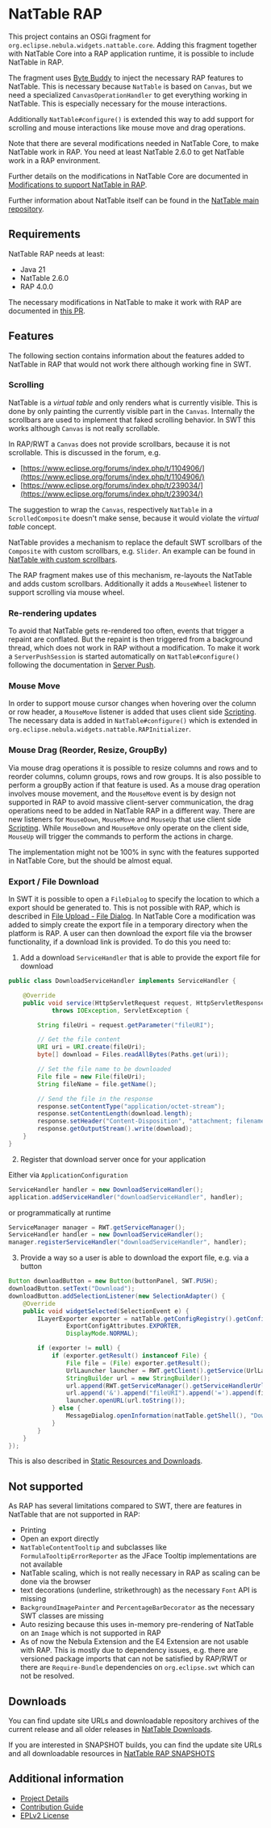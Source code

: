 # NatTable RAP

This project contains an OSGi fragment for `org.eclipse.nebula.widgets.nattable.core`. Adding this fragment together with NatTable Core into a RAP application runtime, it is possible to include NatTable in RAP.

The fragment uses [Byte Buddy](https://github.com/raphw/byte-buddy) to inject the necessary RAP features to NatTable. 
This is necessary because `NatTable` is based on `Canvas`, but we need a specialized `CanvasOperationHandler` to get everything working in NatTable. 
This is especially necessary for the mouse interactions.

Additionally `NatTable#configure()` is extended this way to add support for scrolling and mouse interactions like mouse move and drag operations.

Note that there are several modifications needed in NatTable Core, to make NatTable work in RAP. You need at least NatTable 2.6.0 to get NatTable work in a RAP environment.

Further details on the modifications in NatTable Core are documented in [Modifications to support NatTable in RAP](https://github.com/eclipse-nattable/nattable/pull/146).

Further information about NatTable itself can be found in the [NatTable main repository](https://github.com/eclipse-nattable/nattable).


## Requirements

NatTable RAP needs at least:

* Java 21
* NatTable 2.6.0
* RAP 4.0.0

The necessary modifications in NatTable to make it work with RAP are documented in [this PR](https://github.com/eclipse-nattable/nattable/pull/146).


## Features

The following section contains information about the features added to NatTable in RAP that would not work there although working fine in SWT.

### Scrolling

NatTable is a _virtual table_ and only renders what is currently visible. This is done by only painting the currently visible part in the `Canvas`.
Internally the scrollbars are used to implement that faked scrolling behavior. In SWT this works although `Canvas` is not really scrollable.

In RAP/RWT a `Canvas` does not provide scrollbars, because it is not scrollable. This is discussed in the forum, e.g.
- [https://www.eclipse.org/forums/index.php/t/1104906/](https://www.eclipse.org/forums/index.php/t/1104906/)
- [https://www.eclipse.org/forums/index.php/t/239034/](https://www.eclipse.org/forums/index.php/t/239034/)

The suggestion to wrap the `Canvas`, respectively `NatTable` in a `ScrolledComposite` doesn't make sense, because it would violate the _virtual table_ concept.

NatTable provides a mechanism to replace the default SWT scrollbars of the `Composite` with custom scrollbars, e.g. `Slider`.
An example can be found in [NatTable with custom scrollbars](https://vogella.com/blog/nattable-with-custom-scrollbars/).

The RAP fragment makes use of this mechanism, re-layouts the NatTable and adds custom scrollbars. Additionally it adds a `MouseWheel` listener to support scrolling via mouse wheel.

### Re-rendering updates

To avoid that NatTable gets re-rendered too often, events that trigger a repaint are conflated. 
But the repaint is then triggered from a background thread, which does not work in RAP without a modification. 
To make it work a `ServerPushSession` is started automatically on `NatTable#configure()` following the documentation in [Server Push](https://eclipse.dev/rap/developers-guide/server-push.html).

### Mouse Move

In order to support mouse cursor changes when hovering over the column or row header, a `MouseMove` listener is added that uses client side [Scripting](https://eclipse.dev/rap/developers-guide/scripting.html). 
The necessary data is added in `NatTable#configure()` which is extended in `org.eclipse.nebula.widgets.nattable.RAPInitializer`.

### Mouse Drag (Reorder, Resize, GroupBy)

Via mouse drag operations it is possible to resize columns and rows and to reorder columns, column groups, rows and row groups. 
It is also possible to perform a groupBy action if that feature is used. 
As a mouse drag operation involves mouse movement, and the `MouseMove` event is by design not supported in RAP to avoid massive client-server communication, the drag operations need to be added in NatTable RAP in a different way. 
There are new listeners for `MouseDown`, `MouseMove` and `MouseUp` that use client side [Scripting](https://eclipse.dev/rap/developers-guide/scripting.html). 
While `MouseDown` and `MouseMove` only operate on the client side, `MouseUp` will trigger the commands to perform the actions in charge.

The implementation might not be 100% in sync with the features supported in NatTable Core, but the should be almost equal.

### Export / File Download

In SWT it is possible to open a `FileDialog` to specify the location to which a export should be generated to. 
This is not possible with RAP, which is described in [File Upload - File Dialog](https://eclipse.dev/rap/developers-guide/file-upload.html). 
In NatTable Core a modification was added to simply create the export file in a temporary directory when the platform is RAP. 
A user can then download the export file via the browser functionality, if a download link is provided. To do this you need to:

1. Add a download `ServiceHandler` that is able to provide the export file for download

```java
public class DownloadServiceHandler implements ServiceHandler {

    @Override
    public void service(HttpServletRequest request, HttpServletResponse response)
            throws IOException, ServletException {

        String fileUri = request.getParameter("fileURI");

        // Get the file content
        URI uri = URI.create(fileUri);
        byte[] download = Files.readAllBytes(Paths.get(uri));

        // Set the file name to be downloaded
        File file = new File(fileUri);
        String fileName = file.getName();

        // Send the file in the response
        response.setContentType("application/octet-stream");
        response.setContentLength(download.length);
        response.setHeader("Content-Disposition", "attachment; filename=\"" + fileName + "\"");
        response.getOutputStream().write(download);
    }
}
```

2. Register that download server once for your application

Either via `ApplicationConfiguration`

```java
ServiceHandler handler = new DownloadServiceHandler();
application.addServiceHandler("downloadServiceHandler", handler);
```

or programmatically at runtime

```java
ServiceManager manager = RWT.getServiceManager();
ServiceHandler handler = new DownloadServiceHandler();
manager.registerServiceHandler("downloadServiceHandler", handler);
```

3. Provide a way so a user is able to download the export file, e.g. via a button

```java
Button downloadButton = new Button(buttonPanel, SWT.PUSH);
downloadButton.setText("Download");
downloadButton.addSelectionListener(new SelectionAdapter() {
    @Override
    public void widgetSelected(SelectionEvent e) {
        ILayerExporter exporter = natTable.getConfigRegistry().getConfigAttribute(
                ExportConfigAttributes.EXPORTER,
                DisplayMode.NORMAL);

        if (exporter != null) {
            if (exporter.getResult() instanceof File) {
                File file = (File) exporter.getResult();
                UrlLauncher launcher = RWT.getClient().getService(UrlLauncher.class);
                StringBuilder url = new StringBuilder();
                url.append(RWT.getServiceManager().getServiceHandlerUrl("downloadServiceHandler"));
                url.append('&').append("fileURI").append('=').append(file.toURI());
                launcher.openURL(url.toString());
            } else {
                MessageDialog.openInformation(natTable.getShell(), "Download Export", "There is no export result available.");
            }
        }
    }
});
```

This is also described in [Static Resources and Downloads](https://eclipse.dev/rap/developers-guide/resources.html).

## Not supported

As RAP has several limitations compared to SWT, there are features in NatTable that are not supported in RAP:

- Printing
- Open an export directly
- `NatTableContentTooltip` and subclasses like `FormulaTooltipErrorReporter` as the JFace Tooltip implementations are not available
- NatTable scaling, which is not really necessary in RAP as scaling can be done via the browser
- text decorations (underline, strikethrough) as the necessary `Font` API is missing
- `BackgroundImagePainter` and `PercentageBarDecorator` as the necessary SWT classes are missing
- Auto resizing because this uses in-memory pre-rendering of NatTable on an `Image` which is not supported in RAP
- As of now the Nebula Extension and the E4 Extension are not usable with RAP. This is mostly due to dependency issues, e.g. there are versioned package imports that can not be satisfied by RAP/RWT or there are `Require-Bundle` dependencies on `org.eclipse.swt` which can not be resolved.


## Downloads

You can find update site URLs and downloadable repository archives of the current release and all older releases in [NatTable Downloads](https://eclipse.dev/nattable/download.php).

If you are interested in SNAPSHOT builds, you can find the update site URLs and all downloadable resources in [NatTable RAP SNAPSHOTS](https://download.eclipse.org/nattable/nattable-rap/snapshots/) 

## Additional information

* [Project Details](https://projects.eclipse.org/projects/technology.nebula.nattable)
* [Contribution Guide](CONTRIBUTING.md)
* [EPLv2 License](LICENSE.md)
